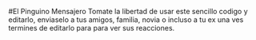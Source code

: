 #El Pinguino Mensajero
Tomate la libertad de usar este sencillo codigo y editarlo, enviaselo a tus amigos, familia, novia o incluso a tu ex una ves termines de editarlo para para ver sus reacciones.

